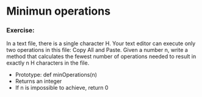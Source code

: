 # Minimun operations

### Exercise:
In a text file, there is a single character H. Your text editor can execute only two operations in this file: Copy All and Paste. Given a number n, write a method that calculates the fewest number of operations needed to result in exactly n H characters in the file.
* Prototype: def minOperations(n)
* Returns an integer
* If n is impossible to achieve, return 0
